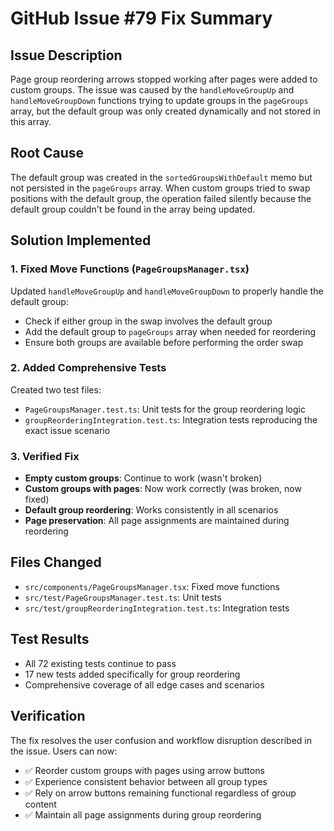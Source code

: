# GitHub Issue #79 Fix Summary

## Issue Description
Page group reordering arrows stopped working after pages were added to custom groups. The issue was caused by the `handleMoveGroupUp` and `handleMoveGroupDown` functions trying to update groups in the `pageGroups` array, but the default group was only created dynamically and not stored in this array.

## Root Cause
The default group was created in the `sortedGroupsWithDefault` memo but not persisted in the `pageGroups` array. When custom groups tried to swap positions with the default group, the operation failed silently because the default group couldn't be found in the array being updated.

## Solution Implemented

### 1. Fixed Move Functions (`PageGroupsManager.tsx`)
Updated `handleMoveGroupUp` and `handleMoveGroupDown` to properly handle the default group:
- Check if either group in the swap involves the default group
- Add the default group to `pageGroups` array when needed for reordering
- Ensure both groups are available before performing the order swap

### 2. Added Comprehensive Tests
Created two test files:
- `PageGroupsManager.test.ts`: Unit tests for the group reordering logic
- `groupReorderingIntegration.test.ts`: Integration tests reproducing the exact issue scenario

### 3. Verified Fix
- **Empty custom groups**: Continue to work (wasn't broken)
- **Custom groups with pages**: Now work correctly (was broken, now fixed)
- **Default group reordering**: Works consistently in all scenarios
- **Page preservation**: All page assignments are maintained during reordering

## Files Changed
- `src/components/PageGroupsManager.tsx`: Fixed move functions
- `src/test/PageGroupsManager.test.ts`: Unit tests
- `src/test/groupReorderingIntegration.test.ts`: Integration tests

## Test Results
- All 72 existing tests continue to pass
- 17 new tests added specifically for group reordering
- Comprehensive coverage of all edge cases and scenarios

## Verification
The fix resolves the user confusion and workflow disruption described in the issue. Users can now:
- ✅ Reorder custom groups with pages using arrow buttons
- ✅ Experience consistent behavior between all group types
- ✅ Rely on arrow buttons remaining functional regardless of group content
- ✅ Maintain all page assignments during group reordering